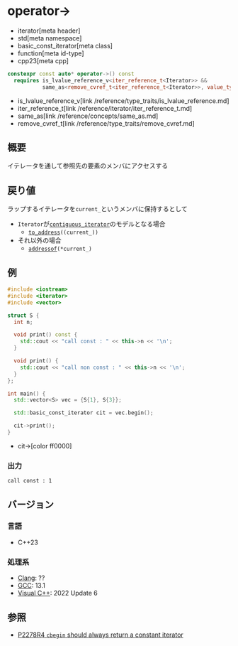 # operator->
* iterator[meta header]
* std[meta namespace]
* basic_const_iterator[meta class]
* function[meta id-type]
* cpp23[meta cpp]

```cpp
constexpr const auto* operator->() const
  requires is_lvalue_reference_v<iter_reference_t<Iterator>> &&
           same_as<remove_cvref_t<iter_reference_t<Iterator>>, value_type>;
```
* is_lvalue_reference_v[link /reference/type_traits/is_lvalue_reference.md]
* iter_reference_t[link /reference/iterator/iter_reference_t.md]
* same_as[link /reference/concepts/same_as.md]
* remove_cvref_t[link /reference/type_traits/remove_cvref.md]

## 概要

イテレータを通して参照先の要素のメンバにアクセスする

## 戻り値

ラップするイテレータを`current_`というメンバに保持するとして

- `Iterator`が[`contiguous_iterator`](/reference/iterator/contiguous_iterator.md)のモデルとなる場合
    - [`to_address`](/reference/memory/to_address.md)`((current_))`
- それ以外の場合
    - [`addressof`](/reference/memory/addressof.md)`(*current_)`

## 例
```cpp example
#include <iostream>
#include <iterator>
#include <vector>

struct S {
  int n;

  void print() const {
    std::cout << "call const : " << this->n << '\n';
  }

  void print() {
    std::cout << "call non const : " << this->n << '\n';
  }
};

int main() {
  std::vector<S> vec = {S{1}, S{3}};

  std::basic_const_iterator cit = vec.begin();

  cit->print();
}
```
* cit->[color ff0000]

### 出力
```
call const : 1
```

## バージョン
### 言語
- C++23

### 処理系
- [Clang](/implementation.md#clang): ??
- [GCC](/implementation.md#gcc): 13.1
- [Visual C++](/implementation.md#visual_cpp): 2022 Update 6

## 参照

- [P2278R4 `cbegin` should always return a constant iterator](https://www.open-std.org/jtc1/sc22/wg21/docs/papers/2022/p2278r4.html)
